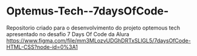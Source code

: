 # Optemus-Tech--7daysOfCode-
Repositorio criado para o desenvolvimento do projeto optemous tech apresentado no desafio 7 Days Of Code da Alura
https://www.figma.com/file/mm3MLozvUDGhDRTxSLlGL5/7daysOfCode-HTML-CSS?node-id=0%3A1
